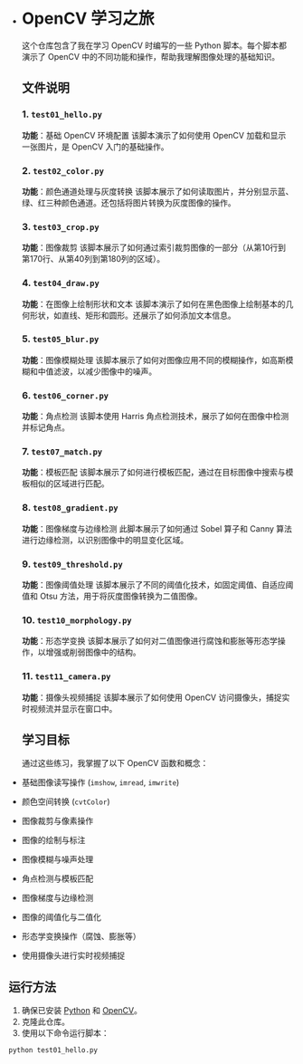 - # OpenCV 学习之旅

  这个仓库包含了我在学习 OpenCV 时编写的一些 Python 脚本。每个脚本都演示了 OpenCV 中的不同功能和操作，帮助我理解图像处理的基础知识。

  ## 文件说明

  ### 1. `test01_hello.py`
  **功能**：基础 OpenCV 环境配置 
  该脚本演示了如何使用 OpenCV 加载和显示一张图片，是 OpenCV 入门的基础操作。

  ### 2. `test02_color.py`
  **功能**：颜色通道处理与灰度转换 
  该脚本展示了如何读取图片，并分别显示蓝、绿、红三种颜色通道。还包括将图片转换为灰度图像的操作。

  ### 3. `test03_crop.py`
  **功能**：图像裁剪 
  该脚本展示了如何通过索引裁剪图像的一部分（从第10行到第170行、从第40列到第180列的区域）。

  ### 4. `test04_draw.py`
  **功能**：在图像上绘制形状和文本 
  该脚本演示了如何在黑色图像上绘制基本的几何形状，如直线、矩形和圆形。还展示了如何添加文本信息。

  ### 5. `test05_blur.py`
  **功能**：图像模糊处理 
  该脚本展示了如何对图像应用不同的模糊操作，如高斯模糊和中值滤波，以减少图像中的噪声。

  ### 6. `test06_corner.py`
  **功能**：角点检测 
  该脚本使用 Harris 角点检测技术，展示了如何在图像中检测并标记角点。

  ### 7. `test07_match.py`
  **功能**：模板匹配 
  该脚本展示了如何进行模板匹配，通过在目标图像中搜索与模板相似的区域进行匹配。

  ### 8. `test08_gradient.py`
  **功能**：图像梯度与边缘检测 
  此脚本展示了如何通过 Sobel 算子和 Canny 算法进行边缘检测，以识别图像中的明显变化区域。

  ### 9. `test09_threshold.py`
  **功能**：图像阈值处理 
  该脚本展示了不同的阈值化技术，如固定阈值、自适应阈值和 Otsu 方法，用于将灰度图像转换为二值图像。

  ### 10. `test10_morphology.py`
  **功能**：形态学变换 
  该脚本展示了如何对二值图像进行腐蚀和膨胀等形态学操作，以增强或削弱图像中的结构。

  ### 11. `test11_camera.py`
  **功能**：摄像头视频捕捉 
  该脚本展示了如何使用 OpenCV 访问摄像头，捕捉实时视频流并显示在窗口中。

  ## 学习目标

  通过这些练习，我掌握了以下 OpenCV 函数和概念：
 - 基础图像读写操作 (`imshow`, `imread`, `imwrite`)
  - 颜色空间转换 (`cvtColor`)
  - 图像裁剪与像素操作
  - 图像的绘制与标注
  - 图像模糊与噪声处理
  - 角点检测与模板匹配
  - 图像梯度与边缘检测
  - 图像的阈值化与二值化
  - 形态学变换操作（腐蚀、膨胀等）
  - 使用摄像头进行实时视频捕捉

  ## 运行方法

  1. 确保已安装 [Python](https://www.python.org/downloads/) 和 [OpenCV](https://pypi.org/project/opencv-python/)。
  2. 克隆此仓库。
  3. 使用以下命令运行脚本：

  ```bash
  python test01_hello.py
